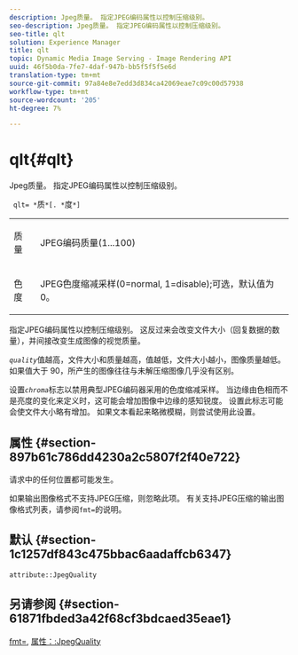 ```yaml
---
description: Jpeg质量。 指定JPEG编码属性以控制压缩级别。
seo-description: Jpeg质量。 指定JPEG编码属性以控制压缩级别。
seo-title: qlt
solution: Experience Manager
title: qlt
topic: Dynamic Media Image Serving - Image Rendering API
uuid: 46f5b0da-7fe7-4daf-947b-bb5f5f5f5e6d
translation-type: tm+mt
source-git-commit: 97a84e8e7edd3d834ca42069eae7c09c00d57938
workflow-type: tm+mt
source-wordcount: '205'
ht-degree: 7%

---
```



# qlt{#qlt}

Jpeg质量。 指定JPEG编码属性以控制压缩级别。

` qlt= *`质`*[. *`度`*]`

<table id="simpletable_A245B6A3D2374A6A89DE63A5621CFEC0"> 
 <tr class="strow"> 
  <td class="stentry"> <p> <span class="varname"> 质量 </span> </p> </td> 
  <td class="stentry"> <p>JPEG编码质量(1...100) </p> </td> 
 </tr> 
 <tr class="strow"> 
  <td class="stentry"> <p> <span class="varname"> 色度  </span> </p> </td> 
  <td class="stentry"> <p>JPEG色度缩减采样(0=normal, 1=disable);可选，默认值为0。 </p> </td> 
 </tr> 
</table>

指定JPEG编码属性以控制压缩级别。 这反过来会改变文件大小（回复数据的数量），并间接改变生成图像的视觉质量。

*`quality`*&#x200B;值越高，文件大小和质量越高，值越低，文件大小越小，图像质量越低。 如果值大于 90，所产生的图像往往与未解压缩图像几乎没有区别。

设置&#x200B;*`chroma`*&#x200B;标志以禁用典型JPEG编码器采用的色度缩减采样。 当边缘由色相而不是亮度的变化来定义时，这可能会增加图像中边缘的感知锐度。 设置此标志可能会使文件大小略有增加。 如果文本看起来略微模糊，则尝试使用此设置。

## 属性 {#section-897b61c786dd4230a2c5807f2f40e722}

请求中的任何位置都可能发生。

如果输出图像格式不支持JPEG压缩，则忽略此项。 有关支持JPEG压缩的输出图像格式列表，请参阅`fmt=`的说明。

## 默认 {#section-1c1257df843c475bbac6aadaffcb6347}

`attribute::JpegQuality`

## 另请参阅 {#section-61871fbded3a42f68cf3bdcaed35eae1}

[fmt=](../../../../../ir-api/http-protocol/image-rendering-api-ref/c-ir-http-protocol-ref/c-ir-http-protocol-command-reference/r-ir-fmt.md#reference-4c743f67d56b47c5b774fcc900ff758c), [属性：:JpegQuality](../../../../../ir-api/material-cat/image-rendering-api-ref/c-ir-material-catalog/c-ir-attributes-reference/r-ir-jpegquality.md#reference-d86fc5ad18bb436891efdbe1f98fea50)

